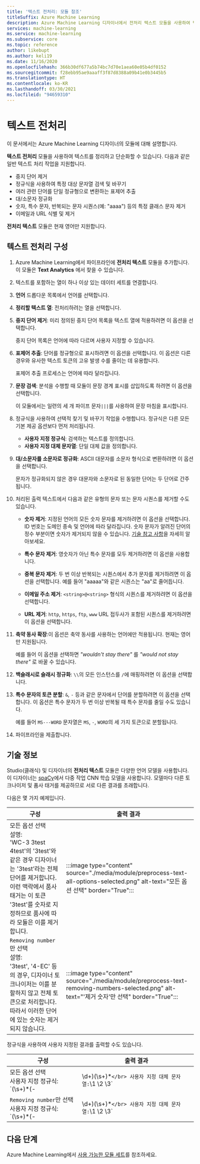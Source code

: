 ```yaml
---
title: '텍스트 전처리: 모듈 참조'
titleSuffix: Azure Machine Learning
description: Azure Machine Learning 디자이너에서 전처리 텍스트 모듈을 사용하여 텍스트를 정리하고 단순화하는 방법을 알아봅니다.
services: machine-learning
ms.service: machine-learning
ms.subservice: core
ms.topic: reference
author: likebupt
ms.author: keli19
ms.date: 11/16/2020
ms.openlocfilehash: 366b30df677a5b74bc7d70e1aea60e05b4df0152
ms.sourcegitcommit: f28ebb95ae9aaaff3f87d8388a09b41e0b3445b5
ms.translationtype: HT
ms.contentlocale: ko-KR
ms.lasthandoff: 03/30/2021
ms.locfileid: "94659310"
---
```

# <a name="preprocess-text"></a>텍스트 전처리

이 문서에서는 Azure Machine Learning 디자이너의 모듈에 대해 설명합니다.

**텍스트 전처리** 모듈을 사용하여 텍스트를 정리하고 단순화할 수 있습니다. 다음과 같은 일반 텍스트 처리 작업을 지원합니다.

* 중지 단어 제거
* 정규식을 사용하여 특정 대상 문자열 검색 및 바꾸기
* 여러 관련 단어를 단일 정규형으로 변환하는 표제어 추출
* 대/소문자 정규화
* 숫자, 특수 문자, 반복되는 문자 시퀀스(예: "aaaa") 등의 특정 클래스 문자 제거
* 이메일과 URL 식별 및 제거

**전처리 텍스트** 모듈은 현재 영어만 지원합니다.

## <a name="configure-text-preprocessing"></a>텍스트 전처리 구성  

1.  Azure Machine Learning에서 파이프라인에 **전처리 텍스트** 모듈을 추가합니다. 이 모듈은 **Text Analytics** 에서 찾을 수 있습니다.

1. 텍스트를 포함하는 열이 하나 이상 있는 데이터 세트를 연결합니다.

1. **언어** 드롭다운 목록에서 언어를 선택합니다.

1. **정리할 텍스트 열**: 전처리하려는 열을 선택합니다.

1. **중지 단어 제거**: 미리 정의된 중지 단어 목록을 텍스트 열에 적용하려면 이 옵션을 선택합니다. 

    중지 단어 목록은 언어에 따라 다르며 사용자 지정할 수 있습니다.

1. **표제어 추출**: 단어를 정규형으로 표시하려면 이 옵션을 선택합니다. 이 옵션은 다른 경우와 유사한 텍스트 토큰의 고유 발생 수를 줄이는 데 유용합니다.

    표제어 추출 프로세스는 언어에 따라 달라집니다.

1. **문장 검색**: 분석을 수행할 때 모듈이 문장 경계 표시를 삽입하도록 하려면 이 옵션을 선택합니다.

    이 모듈에서는 일련의 세 개 파이프 문자`|||`를 사용하여 문장 마침을 표시합니다.

1. 정규식을 사용하여 선택적 찾기 및 바꾸기 작업을 수행합니다. 정규식은 다른 모든 기본 제공 옵션보다 먼저 처리됩니다.

    * **사용자 지정 정규식**: 검색하는 텍스트를 정의합니다.
    * **사용자 지정 대체 문자열**: 단일 대체 값을 정의합니다.

1. **대/소문자를 소문자로 정규화**: ASCII 대문자를 소문자 형식으로 변환하려면 이 옵션을 선택합니다.

    문자가 정규화되지 않은 경우 대문자와 소문자로 된 동일한 단어는 두 단어로 간주됩니다.

1. 처리된 출력 텍스트에서 다음과 같은 유형의 문자 또는 문자 시퀀스를 제거할 수도 있습니다.

    * **숫자 제거**: 지정된 언어의 모든 숫자 문자를 제거하려면 이 옵션을 선택합니다. ID 번호는 도메인 종속 및 언어에 따라 달라집니다. 숫자 문자가 알려진 단어의 정수 부분이면 숫자가 제거되지 않을 수 있습니다. [기술 참고 사항](#technical-notes)을 자세히 알아보세요.
    
    * **특수 문자 제거**: 영숫자가 아닌 특수 문자를 모두 제거하려면 이 옵션을 사용합니다.
    
    * **중복 문자 제거**: 두 번 이상 반복되는 시퀀스에서 추가 문자를 제거하려면 이 옵션을 선택합니다. 예를 들어 "aaaaa"와 같은 시퀀스는 "aa"로 줄어듭니다.
    
    * **이메일 주소 제거**: `<string>@<string>` 형식의 시퀀스를 제거하려면 이 옵션을 선택합니다.  
    * **URL 제거**: `http`, `https`, `ftp`, `www` URL 접두사가 포함된 시퀀스를 제거하려면 이 옵션을 선택합니다.
    
1. **축약 동사 확장**:이 옵션은 축약 동사를 사용하는 언어에만 적용됩니다. 현재는 영어만 지원됩니다. 

    예를 들어 이 옵션을 선택하면 *"wouldn't stay there"* 를 *"would not stay there"* 로 바꿀 수 있습니다.

1. **백슬래시로 슬래시 정규화**: `\\`의 모든 인스턴스를 `/`에 매핑하려면 이 옵션을 선택합니다.

1. **특수 문자의 토큰 분할**: `&`, `-` 등과 같은 문자에서 단어를 분할하려면 이 옵션을 선택합니다. 이 옵션은 특수 문자가 두 번 이상 반복될 때 특수 문자를 줄일 수도 있습니다. 

    예를 들어 `MS---WORD` 문자열은 `MS`, `-`, `WORD`의 세 가지 토큰으로 분할됩니다.

1. 파이프라인을 제출합니다.

## <a name="technical-notes"></a>기술 정보

Studio(클래식) 및 디자이너의 **전처리 텍스트** 모듈은 다양한 언어 모델을 사용합니다. 이 디자이너는 [spaCy](https://spacy.io/models/en)에서 다중 작업 CNN 학습 모델을 사용합니다. 모델마다 다른 토크나이저 및 품사 태거를 제공하므로 서로 다른 결과를 초래합니다.

다음은 몇 가지 예제입니다.

| 구성 | 출력 결과 |
| --- | --- |
|모든 옵션 선택 </br> 설명: </br> 'WC-3 3test 4test'의 '3test'와 같은 경우 디자이너는 '3test’라는 전체 단어를 제거합니다. 이런 맥락에서 품사 태거는 이 토큰 '3test'를 숫자로 지정하므로 품사에 따라 모듈은 이를 제거합니다.| :::image type="content" source="./media/module/preprocess-text-all-options-selected.png" alt-text="모든 옵션 선택" border="True"::: |
|`Removing number`만 선택 </br> 설명: </br> '3test', '4-EC' 등의 경우, 디자이너 토크나이저는 이를 분할하지 않고 전체 토큰으로 처리합니다. 따라서 이러한 단어에 있는 숫자는 제거되지 않습니다.| :::image type="content" source="./media/module/preprocess-text-removing-numbers-selected.png" alt-text="'제거 숫자'만 선택" border="True"::: |

정규식을 사용하여 사용자 지정된 결과를 출력할 수도 있습니다.

| 구성 | 출력 결과 |
| --- | --- |
|모든 옵션 선택 </br> 사용자 지정 정규식: `(\s+)*(-|\d+)(\s+)*` </br> 사용자 지정 대체 문자열: `\1 \2 \3`| :::image type="content" source="./media/module/preprocess-text-regular-expression-all-options-selected.png" alt-text="모든 옵션 선택 및 정규식" border="True"::: |
|`Removing number`만 선택 </br> 사용자 지정 정규식: `(\s+)*(-|\d+)(\s+)*` </br> 사용자 지정 대체 문자열: `\1 \2 \3`| :::image type="content" source="./media/module/preprocess-text-regular-expression-removing-numbers-selected.png" alt-text="제거 숫자 선택 및 정규식" border="True"::: |


## <a name="next-steps"></a>다음 단계

Azure Machine Learning에서 [사용 가능한 모듈 세트](module-reference.md)를 참조하세요. 